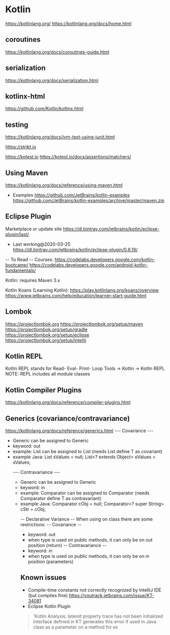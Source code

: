 # Kotlin
https://kotlinlang.org/
https://kotlinlang.org/docs/home.html

## coroutines
https://kotlinlang.org/docs/coroutines-guide.html

## serialization
https://kotlinlang.org/docs/serialization.html

## kotlinx-html
https://github.com/Kotlin/kotlinx.html

## testing
https://kotlinlang.org/docs/jvm-test-using-junit.html

https://strikt.io

https://kotest.io
https://kotest.io/docs/assertions/matchers/

## Using Maven
https://kotlinlang.org/docs/reference/using-maven.html
- Examples
https://github.com/JetBrains/kotlin-examples
https://github.com/JetBrains/kotlin-examples/archive/master/maven.zip

## Eclipse Plugin
Marketplace or update site
https://dl.bintray.com/jetbrains/kotlin/eclipse-plugin/last/
- Last working@2020-03-25
https://dl.bintray.com/jetbrains/kotlin/eclipse-plugin/0.8.19/

-- To Read --
Courses:
https://codelabs.developers.google.com/kotlin-bootcamp/
https://codelabs.developers.google.com/android-kotlin-fundamentals/

Kotlin: requires Maven 3.x

Kotlin Koans (Learning Kotlin):
https://play.kotlinlang.org/koans/overview
https://www.jetbrains.com/help/education/learner-start-guide.html

## Lombok
https://projectlombok.org
https://projectlombok.org/setup/maven
https://projectlombok.org/setup/gradle
https://projectlombok.org/setup/eclipse
https://projectlombok.org/setup/intellij

## Kotlin REPL
Kotlin REPL stands for Read- Eval- Print- Loop
Tools -> Kotlin -> Kotlin REPL
NOTE: REPL includes all module classes

## Kotlin Compiler Plugins
https://kotlinlang.org/docs/reference/compiler-plugins.html

## Generics (covariance/contravariance)
https://kotlinlang.org/docs/reference/generics.html
--- Covariance ---
- Generic<Subtype> can be assigned to Generic<Supertype>
- keyword: out
- example: List<String> can be assigned to List<Object> (needs List define T as covariant)
- example Java:
List<String> sValues = null;
List<? extends Object> oValues = sValues;

--- Contravariance ---
- Generic<Supertype> can be assigned to Generic<Subtype>
- keyword: in
- example: Comparator<Object> can be assigned to Comparator<String> (needs Comparator define T as contravariant)
- example Java:
Comparator<Object> cObj = null;
Comparator<? super String> cStr = cObj;

-- Declarative Variance --
When using on class there are some restrictions:
-- Covariance --
- keyword: out
- when type is used on public methods, it can only be on out position (return)
-- Contravariance --
- keyword: in
- when type is used on public methods, it can only be on in position (parameters)


## Known issues
- Compile-time constants not correctly recognized by IntelliJ IDE (but compiles fine)
https://youtrack.jetbrains.com/issue/KT-34081
- Eclipse Kotlin Plugin
 > 'Kotlin Analysis: lateinit property trace has not been initialized
 Interface defined in KT generates this error if used in Java class as a parameter on a method for ex
